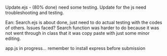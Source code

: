 Update.ejs - (80% done) need some testing.
Update for the js need troubleshooting and testing.


Ean: 
Search.ejs is about done, just need to do actual testing with the codes of others. Issues faced? Search function was harder to do because it was not went through in class that it was copy paste with just some minor editing.

app.js  in progress...
remember to install express before submission